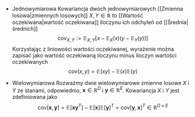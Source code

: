 - Jednowymiarowa
Kowariancja dwóch jednowymiarowych [[Zmienna losowa|zmiennych losowych]] $X, Y\in\mathbb R$ to [[Wartość oczekiwana|wartość oczekiwana]] iloczynu ich odchyleń od [[Średnia|średnich]] 
$$
\text{cov}_{X,Y}:=
\mathbb E_{X,Y}[x-\mathbb E_X(x)(y-\mathbb E_Y(y))]
$$
Korzystając z liniowości wartości oczekiwanej, wyrażenie można zapisać jako wartość oczekiwaną iloczynu minus iloczyn wartości oczekiwanych
$$
\text{cov}(x,y)=
\mathbb E(xy)-\mathbb E(x)\mathbb E(y)
$$

- Wielowymiarowa 
Rozważmy dwie wielowymiarowe zmienne losowe $X$ i $Y$ ze stanami, odpowiednio, $\boldsymbol x\in\mathbb R^D$ i $\boldsymbol y\in\mathbb R^E$. Kowariancja $X$ i $Y$ jest zdefiniowana jako 
$$
\text{cov}[\boldsymbol x, \boldsymbol y]=
\mathbb E[\boldsymbol{xy}^T]-\mathbb{E}[\boldsymbol x]\mathbb E[\boldsymbol y]^T=
\text{cov}[\boldsymbol y, \boldsymbol x]^T\in\mathbb R^{D\times E}
$$

